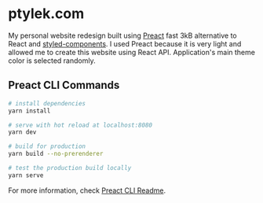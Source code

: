 # ptylek.com

My personal website redesign built using [Preact](https://preactjs.com/) fast 3kB alternative to React and [styled-components](https://styled-components.com/). I used Preact because it is very light and allowed me to create this website using React API. Application's main theme color is selected randomly.

## Preact CLI Commands

```bash
# install dependencies
yarn install

# serve with hot reload at localhost:8080
yarn dev

# build for production
yarn build --no-prerenderer

# test the production build locally
yarn serve
```

For more information, check [Preact CLI Readme](https://github.com/developit/preact-cli/blob/master/README.md).
